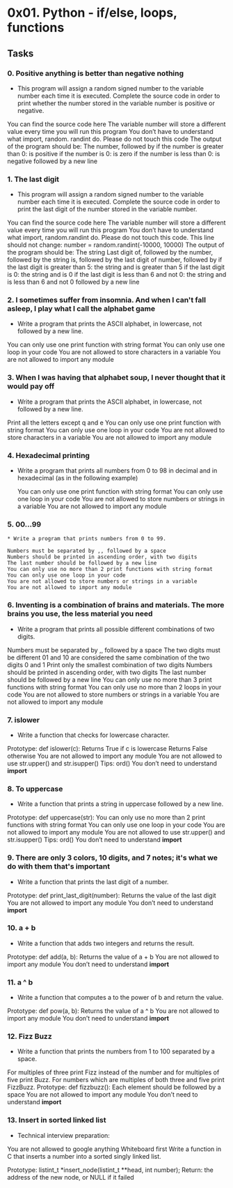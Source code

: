# 0x01. Python - if/else, loops, functions

## Tasks

### 0. Positive anything is better than negative nothing
* This program will assign a random signed number to the variable number each time it is executed. Complete the source code in order to print whether the number stored in the variable number is positive or negative.

You can find the source code here
The variable number will store a different value every time you will run this program
You don’t have to understand what import, random. randint do. Please do not touch this code
The output of the program should be:
The number, followed by
if the number is greater than 0: is positive
if the number is 0: is zero
if the number is less than 0: is negative
followed by a new line

### 1. The last digit
* This program will assign a random signed number to the variable number each time it is executed. Complete the source code in order to print the last digit of the number stored in the variable number.

You can find the source code here
The variable number will store a different value every time you will run this program
You don’t have to understand what import, random.randint do. Please do not touch this code. This line should not change: number = random.randint(-10000, 10000)
The output of the program should be:
The string Last digit of, followed by
the number, followed by
the string is, followed by the last digit of number, followed by
if the last digit is greater than 5: the string and is greater than 5
if the last digit is 0: the string and is 0
if the last digit is less than 6 and not 0: the string and is less than 6 and not 0
followed by a new line

### 2. I sometimes suffer from insomnia. And when I can't fall asleep, I play what I call the alphabet game
* Write a program that prints the ASCII alphabet, in lowercase, not followed by a new line.

You can only use one print function with string format
You can only use one loop in your code
You are not allowed to store characters in a variable
You are not allowed to import any module

### 3. When I was having that alphabet soup, I never thought that it would pay off
* Write a program that prints the ASCII alphabet, in lowercase, not followed by a new line.

Print all the letters except q and e
You can only use one print function with string format
You can only use one loop in your code
You are not allowed to store characters in a variable
You are not allowed to import any module

### 4. Hexadecimal printing
* Write a program that prints all numbers from 0 to 98 in decimal and in hexadecimal (as in the following example)

	You can only use one print function with string format
	You can only use one loop in your code
	You are not allowed to store numbers or strings in a variable
	You are not allowed to import any module

### 5. 00...99
	* Write a program that prints numbers from 0 to 99.

	Numbers must be separated by ,, followed by a space
	Numbers should be printed in ascending order, with two digits
	The last number should be followed by a new line
	You can only use no more than 2 print functions with string format
	You can only use one loop in your code
	You are not allowed to store numbers or strings in a variable
	You are not allowed to import any module

### 6. Inventing is a combination of brains and materials. The more brains you use, the less material you need
* Write a program that prints all possible different combinations of two digits.

Numbers must be separated by ,, followed by a space
The two digits must be different
01 and 10 are considered the same combination of the two digits 0 and 1
Print only the smallest combination of two digits
Numbers should be printed in ascending order, with two digits
The last number should be followed by a new line
You can only use no more than 3 print functions with string format
You can only use no more than 2 loops in your code
You are not allowed to store numbers or strings in a variable
You are not allowed to import any module

### 7. islower
* Write a function that checks for lowercase character.

Prototype: def islower(c):
	Returns True if c is lowercase
	Returns False otherwise
	You are not allowed to import any module
	You are not allowed to use str.upper() and str.isupper()
	Tips: ord()
	      You don’t need to understand __import__

### 8. To uppercase
* Write a function that prints a string in uppercase followed by a new line.

Prototype: def uppercase(str):
	You can only use no more than 2 print functions with string format
	You can only use one loop in your code
	You are not allowed to import any module
	You are not allowed to use str.upper() and str.isupper()
	Tips: ord()
	      You don’t need to understand __import__

### 9. There are only 3 colors, 10 digits, and 7 notes; it's what we do with them that's important
* Write a function that prints the last digit of a number.

Prototype: def print_last_digit(number):
	Returns the value of the last digit
	You are not allowed to import any module
	You don’t need to understand __import__

### 10. a + b
* Write a function that adds two integers and returns the result.

Prototype: def add(a, b):
	Returns the value of a + b
	You are not allowed to import any module
	You don’t need to understand __import__

### 11. a ^ b
* Write a function that computes a to the power of b and return the value.

Prototype: def pow(a, b):
	Returns the value of a ^ b
	You are not allowed to import any module
	You don’t need to understand __import__

### 12. Fizz Buzz
* Write a function that prints the numbers from 1 to 100 separated by a space.

For multiples of three print Fizz instead of the number and for multiples of five print Buzz.
For numbers which are multiples of both three and five print FizzBuzz.
Prototype: def fizzbuzz():
	Each element should be followed by a space
	You are not allowed to import any module
	You don’t need to understand __import__

### 13. Insert in sorted linked list
* Technical interview preparation:

You are not allowed to google anything
Whiteboard first
Write a function in C that inserts a number into a sorted singly linked list.

Prototype: listint_t *insert_node(listint_t **head, int number);
Return: the address of the new node, or NULL if it failed


